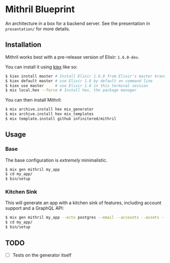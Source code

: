 # Mithril Blueprint

An architecture in a box for a backend server. See the presentation in `presentation/` for more details.

## Installation

Mithril works best with a pre-release version of Elixir: `1.6.0-dev`.

You can install it using [kiex](https://github.com/taylor/kiex) like so:

```sh
$ kiex install master # Install Elixir 1.6.0 from Elixir's master branch
$ kiex default master # use Elixir 1.6 by default on command line
$ kiex use master     # use Elixir 1.6 in this terminal session
$ mix local.hex --force # Install hex, the package manager
```

You can then install Mithril:

```sh
$ mix archive.install hex mix_generator
$ mix archive.install hex mix_templates
$ mix template.install github infinitered/mithril
```

## Usage

### Base

The base configuration is _extremely_ minimalistic.

```sh
$ mix gen mithril my_app
$ cd my_app/
$ bin/setup
```

### Kitchen Sink

This will generate an app with a kitchen sink of features, including account support and a GraphQL API:

```sh
$ mix gen mithril my_app --ecto postgres --email --accounts --assets --asset-bundler webpack --api graphql --html slim
$ cd my_app/
$ bin/setup
```

## TODO

- [ ] Tests on the generator itself